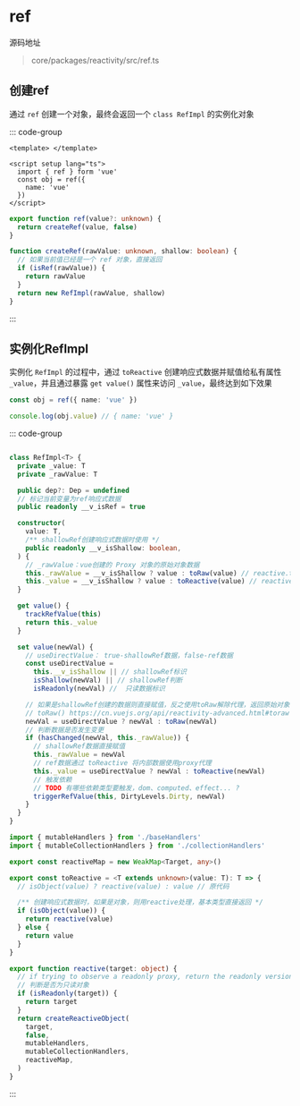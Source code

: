 # ref

源码地址
> core/packages/reactivity/src/ref.ts

<!--@include: ../_common.md-->

## 创建ref

通过 `ref` 创建一个对象，最终会返回一个 `class RefImpl` 的实例化对象

::: code-group

```vue [demo.vue]
<template> </template>  

<script setup lang="ts">
  import { ref } form 'vue'
  const obj = ref({
    name: 'vue'
  })
</script>
```

```ts [ref.ts]
export function ref(value?: unknown) {
  return createRef(value, false)
}

function createRef(rawValue: unknown, shallow: boolean) {
  // 如果当前值已经是一个 ref 对象，直接返回
  if (isRef(rawValue)) {
    return rawValue
  }
  return new RefImpl(rawValue, shallow)
}
```

:::

## 实例化RefImpl

实例化 `RefImpl` 的过程中，通过 `toReactive` 创建响应式数据并赋值给私有属性 `_value`，并且通过暴露 `get value()` 属性来访问 `_value`，最终达到如下效果

```ts
const obj = ref({ name: 'vue' })

console.log(obj.value) // { name: 'vue' }

```

::: code-group

```ts [RefImpl] {16,17}

class RefImpl<T> {
  private _value: T
  private _rawValue: T

  public dep?: Dep = undefined
  // 标记当前变量为ref响应式数据
  public readonly __v_isRef = true

  constructor(
    value: T,
    /** shallowRef创建响应式数据时使用 */
    public readonly __v_isShallow: boolean,
  ) {
    // _rawValue：vue创建的 Proxy 对象的原始对象数据
    this._rawValue = __v_isShallow ? value : toRaw(value) // reactive.toRaw
    this._value = __v_isShallow ? value : toReactive(value) // reactive.toReactive
  }

  get value() {
    trackRefValue(this)
    return this._value
  }

  set value(newVal) {
    // useDirectValue： true-shallowRef数据，false-ref数据
    const useDirectValue =
      this.__v_isShallow || // shallowRef标识
      isShallow(newVal) || // shallowRef判断
      isReadonly(newVal) //  只读数据标识

    // 如果是shallowRef创建的数据则直接赋值，反之使用toRaw解除代理，返回原始对象
    // toRaw() https://cn.vuejs.org/api/reactivity-advanced.html#toraw
    newVal = useDirectValue ? newVal : toRaw(newVal)
    // 判断数据是否发生变更
    if (hasChanged(newVal, this._rawValue)) {
      // shallowRef数据直接赋值
      this._rawValue = newVal
      // ref数据通过 toReactive 将内部数据使用proxy代理
      this._value = useDirectValue ? newVal : toReactive(newVal)
      // 触发依赖
      // TODO 有哪些依赖类型要触发，dom、computed、effect... ?
      triggerRefValue(this, DirtyLevels.Dirty, newVal)
    }
  }
}
```

```ts [reactive.ts] {26,27}
import { mutableHandlers } from './baseHandlers'
import { mutableCollectionHandlers } from './collectionHandlers'

export const reactiveMap = new WeakMap<Target, any>()

export const toReactive = <T extends unknown>(value: T): T => {
  // isObject(value) ? reactive(value) : value // 原代码

  /** 创建响应式数据时，如果是对象，则用reactive处理，基本类型直接返回 */
  if (isObject(value)) {
    return reactive(value)
  } else {
    return value
  }
}

export function reactive(target: object) {
  // if trying to observe a readonly proxy, return the readonly version.
  // 判断是否为只读对象
  if (isReadonly(target)) {
    return target
  }
  return createReactiveObject(
    target, 
    false,
    mutableHandlers,
    mutableCollectionHandlers,
    reactiveMap,
  )
}


```

:::

<!--@include: ./创建响应式对象/index.md-->